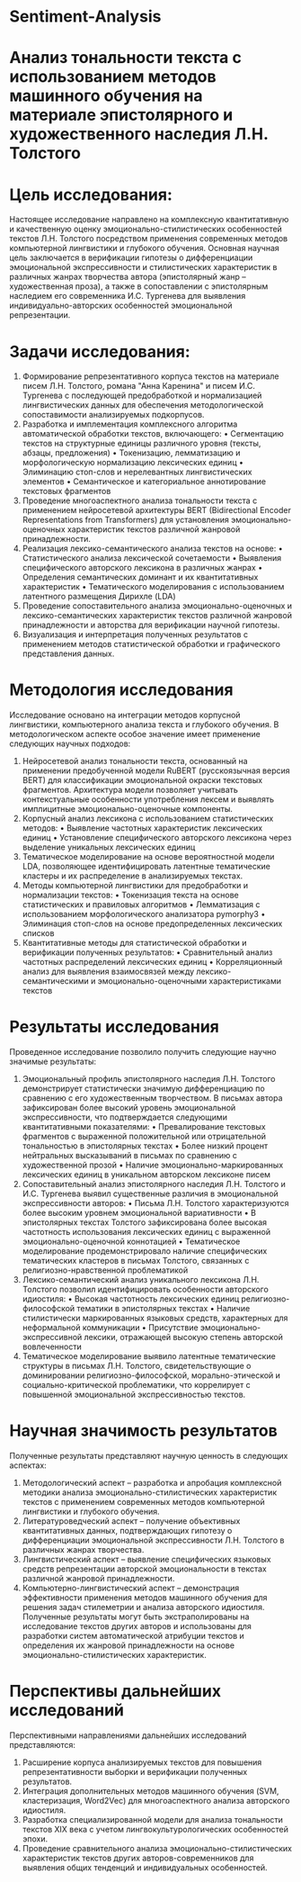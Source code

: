 # Sentiment-Analysis
# Анализ тональности текста с использованием методов машинного обучения на материале эпистолярного и художественного наследия Л.Н. Толстого

# Цель исследования:
Настоящее исследование направлено на комплексную квантитативную и качественную оценку эмоционально-стилистических особенностей текстов Л.Н. Толстого посредством применения современных методов компьютерной лингвистики и глубокого обучения. Основная научная цель заключается в верификации гипотезы о дифференциации эмоциональной экспрессивности и стилистических характеристик в различных жанрах творчества автора (эпистолярный жанр – художественная проза), а также в сопоставлении с эпистолярным наследием его современника И.С. Тургенева для выявления индивидуально-авторских особенностей эмоциональной репрезентации.
# Задачи исследования:
1.	Формирование репрезентативного корпуса текстов на материале писем Л.Н. Толстого, романа "Анна Каренина" и писем И.С. Тургенева с последующей предобработкой и нормализацией лингвистических данных для обеспечения методологической сопоставимости анализируемых подкорпусов.
2.	Разработка и имплементация комплексного алгоритма автоматической обработки текстов, включающего:
•	Сегментацию текстов на структурные единицы различного уровня (тексты, абзацы, предложения)
•	Токенизацию, лемматизацию и морфологическую нормализацию лексических единиц
•	Элиминацию стоп-слов и нерелевантных лингвистических элементов
•	Семантическое и категориальное аннотирование текстовых фрагментов
3.	Проведение многоаспектного анализа тональности текста с применением нейросетевой архитектуры BERT (Bidirectional Encoder Representations from Transformers) для установления эмоционально-оценочных характеристик текстов различной жанровой принадлежности.
4.	Реализация лексико-семантического анализа текстов на основе:
•	Статистического анализа лексической сочетаемости
•	Выявления специфического авторского лексикона в различных жанрах
•	Определения семантических доминант и их квантитативных характеристик
•	Тематического моделирования с использованием латентного размещения Дирихле (LDA)
5.	Проведение сопоставительного анализа эмоционально-оценочных и лексико-семантических характеристик текстов различной жанровой принадлежности и авторства для верификации научной гипотезы.
6.	Визуализация и интерпретация полученных результатов с применением методов статистической обработки и графического представления данных.
# Методология исследования
Исследование основано на интеграции методов корпусной лингвистики, компьютерного анализа текста и глубокого обучения. В методологическом аспекте особое значение имеет применение следующих научных подходов:
1.	Нейросетевой анализ тональности текста, основанный на применении предобученной модели RuBERT (русскоязычная версия BERT) для классификации эмоциональной окраски текстовых фрагментов. Архитектура модели позволяет учитывать контекстуальные особенности употребления лексем и выявлять имплицитные эмоционально-оценочные компоненты.
2.	Корпусный анализ лексикона с использованием статистических методов:
•	Выявление частотных характеристик лексических единиц
•	Установление специфического авторского лексикона через выделение уникальных лексических единиц
3.	Тематическое моделирование на основе вероятностной модели LDA, позволяющее идентифицировать латентные тематические кластеры и их распределение в анализируемых текстах.
4.	Методы компьютерной лингвистики для предобработки и нормализации текстов:
•	Токенизация текста на основе статистических и правиловых алгоритмов
•	Лемматизация с использованием морфологического анализатора pymorphy3
•	Элиминация стоп-слов на основе предопределенных лексических списков
5.	Квантитативные методы для статистической обработки и верификации полученных результатов:
•	Сравнительный анализ частотных распределений лексических единиц
•	Корреляционный анализ для выявления взаимосвязей между лексико-семантическими и эмоционально-оценочными характеристиками текстов
# Результаты исследования
Проведенное исследование позволило получить следующие научно значимые результаты:
1.	Эмоциональный профиль эпистолярного наследия Л.Н. Толстого демонстрирует статистически значимую дифференциацию по сравнению с его художественным творчеством. В письмах автора зафиксирован более высокий уровень эмоциональной экспрессивности, что подтверждается следующими квантитативными показателями:
•	Превалирование текстовых фрагментов с выраженной положительной или отрицательной тональностью в эпистолярных текстах
•	Более низкий процент нейтральных высказываний в письмах по сравнению с художественной прозой
•	Наличие эмоционально-маркированных лексических единиц в уникальном авторском лексиконе писем
2.	Сопоставительный анализ эпистолярного наследия Л.Н. Толстого и И.С. Тургенева выявил существенные различия в эмоциональной экспрессивности авторов:
•	Письма Л.Н. Толстого характеризуются более высоким уровнем эмоциональной вариативности
•	В эпистолярных текстах Толстого зафиксирована более высокая частотность использования лексических единиц с выраженной эмоционально-оценочной коннотацией
•	Тематическое моделирование продемонстрировало наличие специфических тематических кластеров в письмах Толстого, связанных с религиозно-нравственной проблематикой
3.	Лексико-семантический анализ уникального лексикона Л.Н. Толстого позволил идентифицировать особенности авторского идиостиля:
•	Высокая частотность лексических единиц религиозно-философской тематики в эпистолярных текстах
•	Наличие стилистически маркированных языковых средств, характерных для неформальной коммуникации
•	Присутствие эмоционально-экспрессивной лексики, отражающей высокую степень авторской вовлеченности
4.	Тематическое моделирование выявило латентные тематические структуры в письмах Л.Н. Толстого, свидетельствующие о доминировании религиозно-философской, морально-этической и социально-критической проблематики, что коррелирует с повышенной эмоциональной экспрессивностью текстов.
# Научная значимость результатов
Полученные результаты представляют научную ценность в следующих аспектах:
1.	Методологический аспект – разработка и апробация комплексной методики анализа эмоционально-стилистических характеристик текстов с применением современных методов компьютерной лингвистики и глубокого обучения.
2.	Литературоведческий аспект – получение объективных квантитативных данных, подтверждающих гипотезу о дифференциации эмоциональной экспрессивности Л.Н. Толстого в различных жанрах творчества.
3.	Лингвистический аспект – выявление специфических языковых средств репрезентации авторской эмоциональности в текстах различной жанровой принадлежности.
4.	Компьютерно-лингвистический аспект – демонстрация эффективности применения методов машинного обучения для решения задач стилеметрии и анализа авторского идиостиля.
Полученные результаты могут быть экстраполированы на исследование текстов других авторов и использованы для разработки систем автоматической атрибуции текстов и определения их жанровой принадлежности на основе эмоционально-стилистических характеристик.
# Перспективы дальнейших исследований
Перспективными направлениями дальнейших исследований представляются:
1.	Расширение корпуса анализируемых текстов для повышения репрезентативности выборки и верификации полученных результатов.
2.	Интеграция дополнительных методов машинного обучения (SVM, кластеризация, Word2Vec) для многоаспектного анализа авторского идиостиля.
3.	Разработка специализированной модели для анализа тональности текстов XIX века с учетом лингвокультурологических особенностей эпохи.
4.	Проведение сравнительного анализа эмоционально-стилистических характеристик текстов других авторов-современников для выявления общих тенденций и индивидуальных особенностей.
